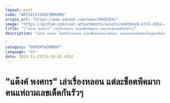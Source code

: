 ```yaml
---
layout: post
code: "ART2411150913MMU6MS"
origin_url: "https://www.sanook.com/news/9649254/"
image: "https://github.com/user-attachments/assets/e403dee8-e713-43ba-a61d-783745eb066a"
title: "\"แต๊งค์ พงศกร\" เล่าเรื่องหลอน แต่ละช็อตพีคมาก คนแห่ถามเลขเด็ดกันรัวๆ"
description: "แต๊งค์ พงศกร โพสต์เรื่องหลอน แต่ละช็อตอ่านแล้วพีคมาก คนแห่ถามเลขกันยกใหญ่เลยทีเดียว 

"
category: "ENTERTAINMENT"
language: "th"
date: 2024-11-15T13:39:42.435Z
---
```


# "แต๊งค์ พงศกร" เล่าเรื่องหลอน แต่ละช็อตพีคมาก คนแห่ถามเลขเด็ดกันรัวๆ
